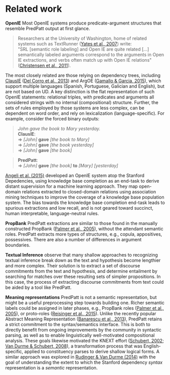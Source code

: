 Related work
============

**OpenIE** Most OpenIE systems produce predicate-argument structures
that resemble PredPatt output at first glance.

> Researchers at the University of Washington, home of related
> systems such as TextRunner ([Yates et al., 2007](references.md)) write:<br/>
> "SRL [semantic role labeling] and Open IE are quite related [...]
> semantically labeled arguments correspond to the arguments in Open
> IE extractions, and verbs often match up with Open IE
> relations" ([Christensen et al., 2011](references.md)).

The most closely related are those relying on dependency trees, including
[ClausIE](https://www.mpi-inf.mpg.de/departments/databases-and-information-systems/software/clausie/)
([Del Corro et al., 2013](references.md)) and ArgOE ([Gamallo & Garcia, 2015](references.md)), which
support multiple languages (Spanish, Portuguese, Galician and English), but are
not based on UD. A key distinction is the flat representation of such OpenIE
statements: relational triples, with predicates and arguments all considered
strings with no internal (compositional) structure. Further, the sets of rules
employed by those systems are less complex, can be dependent on word order, and
rely on lexicalization (language-specific).  For example, consider the forced
binary outputs:


> *John gave the book to Mary yesterday.* <br/>
> **ClausIE**:<br/>
⇒ *[John]* **gave** *[the book to Mary]*<br/>
⇒ *[John]* **gave** *[the book yesterday]*<br/>
⇒ *[John]* **gave** *[the book]*<br/>

> **PredPatt**:<br/>
> ⇒ *[John]* **gave** *[the book]* **to** *[Mary]* *[yesterday]*


[Angeli et al. (2015)](references.md) developed an OpenIE system atop the Stanford
Depedencies, using knowledge base completion as an end-task to derive distant
supervision for a machine learning approach. They map open-domain relations
extracted to closed-domain relations using association mining techniques to
improve the coverage of a knowledge base population system. The bias towards the
knowledge base completion end-task leads to spurious extractions and low recall,
and is not geared toward succinct, human interpretable, language-neutral rules.

**PropBank** PredPatt extractions are similar to those found in the
manually constructed PropBank ([Palmer et al., 2005](references.md)), without the
attendant semantic roles. PredPatt extracts more types of structures,
e.g., copula, appositives, possessives. There are also a number of
differences in argument boundaries.

**Textual Inference** observe that many shallow approaches to
recognizing textual inference break down as the text and hypothesis
become lengthier and more complex. Their solution is to extract a set of
discourse commitments from the text and hypothesis, and determine
entailment by searching for matches over these resulting sets of simpler
propositions. In this case, the process of extracting discourse
commitments from text could be aided by a tool like PredPatt.

**Meaning representations** PredPatt is not a semantic representation, but might
be a useful preprocessing step towards building one. Richer semantic labels
could be assigned in later phases, e.g., PropBank roles ([Palmer et al., 2005](references.md)),
or proto-roles ([Reisinger et al., 2015](references.md)).  Unlike the recently popular Abstract
Meaning Representation ([Banarescu et al., 2013](references.md)), PredPatt retains a strict
commitment to the syntax/semantics interface.  This is both to directly benefit
from ongoing improvements by the community in syntactic parsing, as well as to
enable linguistically well-motivated compositional analysis. These goals
likewise motivated the KNEXT effort ([Schubert, 2002](references.md); [Van Durme & Schubert, 2008](references.md)), a transformation
process that was English-specific, applied to constituency parses to derive
shallow logical forms. A similar approach was explored in [Rudinger & Van Durme (2014)](references.md) with the goal of understanding the extent to which the Stanford dependency *syntax* representation is a *semantic* representation.

